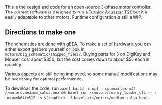 This is the design and code for an open-source 3-phase motor controller. The
current software is designed to run a
[Turnigy Aquastar T20](https://hobbyking.com/en_us/turnigy-aquastar-t20-3t-730kv-1280kv-water-cooled-brushless-motor.html)
but it is easily adaptable to other motors. Runtime configuration is still a
WIP.

## Directions to make one
The schematics are done with [gEDA](http://www.geda-project.org/). To make a
set of hardware, you can either export gerbers yourself or look in
`motors/big_schematic/shipped_files/`. Buying parts for 3 on DigiKey and Mouser
cost about $350, but the cost comes down to about $50 each in quantity.

Various aspects are still being improved, so some manual modifications may be
necessary for optimal performance.

To download the code, run
`bazel build -c opt --cpu=cortex-m4f //motors:medium_salsa.hex && bazel run //motors/teensy_loader_cli -- --mcu=mk64fx512 -s $(readlink -f bazel-bin/motors/medium_salsa.hex)`.
